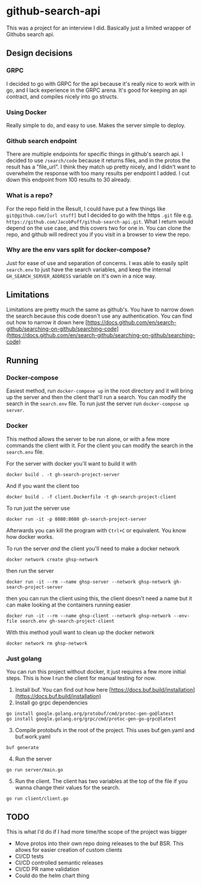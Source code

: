 # github-search-api
This was a project for an interview I did. Basically just a limited wrapper of Githubs search api.
## Design decisions
### GRPC
I decided to go with GRPC for the api because it's really nice to work with in go, and I lack experience in the GRPC arena. It's good for keeping an api contract, and compiles nicely into go structs.
### Using Docker
Really simple to do, and easy to use. Makes the server simple to deploy.
### Github search endpoint
There are multiple endpoints for specific things in github's search api. I decided to use `/search/code` because it returns files, and in the protos the result has a "file_url".
I think they match up pretty nicely, and I didn't want to overwhelm the response with too many results per endpoint I added. I cut down this endpoint from 100 results to 30 already.
### What is a repo?
For the repo field in the Result, I could have put a few things like `git@github.com/[url stuff]` but I decided to go with the https `.git` file e.g.
`https://github.com/JacobPuff/github-search-api.git`. What I return would depend on the use case, and this covers two for one in.
You can clone the repo, and github will redirect you if you visit in a browser to view the repo.
### Why are the env vars split for docker-compose?
Just for ease of use and separation of concerns. I was able to easily split `search.env` to just have the search variables, and keep the internal `GH_SEARCH_SERVER_ADDRESS` variable on it's own in a nice way.
## Limitations
Limitations are pretty much the same as github's. You have to narrow down the search because this code doesn't use any authentication.
You can find out how to narrow it down here [https://docs.github.com/en/search-github/searching-on-github/searching-code](https://docs.github.com/en/search-github/searching-on-github/searching-code)
## Running
### Docker-compose
Easiest method, run `docker-compose up` in the root directory and it will bring up the server and then the client that'll run a search.
You can modify the search in the `search.env` file. To run just the server run `docker-compose up server`.
### Docker
This method allows the server to be run alone, or with a few more commands the client with it.
For the client you can modify the search in the `search.env` file.

For the server with docker you'll want to build it with
```
docker build . -t gh-search-project-server
```
And if you want the client too
```
docker build . -f client.Dockerfile -t gh-search-project-client
```

To run just the server use
```
docker run -it -p 8080:8080 gh-search-project-server
```
Afterwards you can kill the program with `Ctrl+C` or equivalent. You know how docker works.

To run the server _and_ the client you'll need to make a docker network
```
docker network create ghsp-network
```
then run the server
```
docker run -it --rm --name ghsp-server --network ghsp-network gh-search-project-server
```
then you can run the client using this, the client doesn't need a name but it can make looking at the containers running easier
```
docker run -it --rm --name ghsp-client --network ghsp-network --env-file search.env gh-search-project-client
```
With this method youll want to clean up the docker network
```
docker network rm ghsp-network
```
### Just golang
You can run this project without docker, it just requires a few more initial steps. This is how I run the client for manual testing for now.
1. Install buf. You can find out how here [https://docs.buf.build/installation](https://docs.buf.build/installation)
2. Install go grpc dependencies
```
go install google.golang.org/protobuf/cmd/protoc-gen-go@latest
go install google.golang.org/grpc/cmd/protoc-gen-go-grpc@latest
```
3. Compile protobufs in the root of the project. This uses buf.gen.yaml and buf.work.yaml
```
buf generate
```
4. Run the server
```
go run server/main.go
```
5. Run the client. The client has two variables at the top of the file if you wanna change their values for the search.
```
go run client/client.go
```
## TODO
This is what I'd do if I had more time/the scope of the project was bigger
- Move protos into their own repo doing releases to the buf BSR. This allows for easier creation of custom clients
- CI/CD tests
- CI/CD controlled semantic releases
- CI/CD PR name validation
- Could do the helm chart thing
